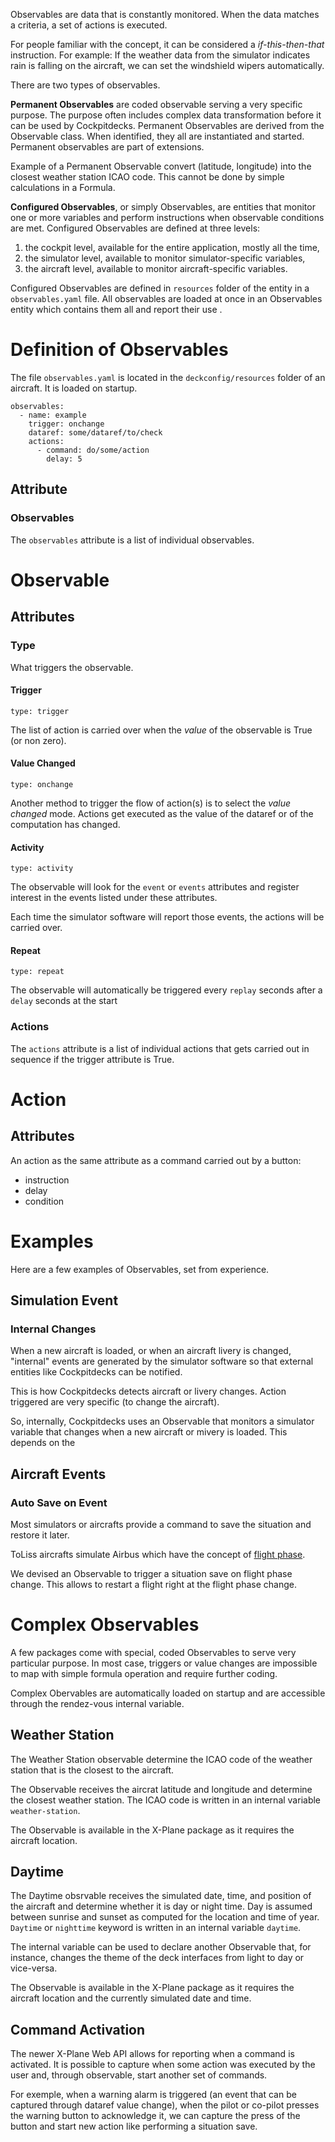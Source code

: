 Observables are data that is constantly monitored. When the data matches a criteria, a set of actions is executed.

For people familiar with the concept, it can be considered a *if-this-then-that* instruction. For example: If the weather data from the simulator indicates rain is falling on the aircraft, we can set the windshield wipers automatically.

There are two types of observables.

**Permanent Observables** are coded observable serving a very specific purpose. The purpose often includes complex data transformation before it can be used by Cockpitdecks. Permanent Observables are derived from the Observable class. When identified, they all are instantiated and started. Permanent observables are part of extensions.

Example of a Permanent Observable convert (latitude, longitude) into the closest weather station ICAO code. This cannot be done by simple calculations in a Formula.

**Configured Observables**, or simply Observables, are entities that monitor one or more variables and perform instructions when observable conditions are met. Configured Observables are defined at three levels:

1. the cockpit level, available for the entire application, mostly all the time,
2. the simulator level, available to monitor simulator-specific variables,
3. the aircraft level, available to monitor aircraft-specific variables.

Configured Observables are defined in `resources` folder of the entity in a `observables.yaml` file. All observables are loaded at once in an Observables entity which contains them all and report their use .

# Definition of Observables

The file `observables.yaml` is located in the `deckconfig/resources` folder of an aircraft. It is loaded on startup.

```
observables:
  - name: example
    trigger: onchange
    dataref: some/dataref/to/check
    actions:
      - command: do/some/action
        delay: 5
```

## Attribute

### Observables

The `observables` attribute is a list of individual observables.

# Observable

## Attributes

### Type

What triggers the observable.

#### Trigger

`type: trigger`

The list of action is carried over when the *value* of the observable is True (or non zero).

#### Value Changed

`type: onchange`

Another method to trigger the flow of action(s) is to select the *value changed* mode. Actions get executed as the value of the dataref or of the computation has changed.

#### Activity

`type: activity`

The observable will look for the `event` or `events` attributes and register interest in the events listed under these attributes.

Each time the simulator software will report those events, the actions will be carried over.

#### Repeat

`type: repeat`

The observable will automatically be triggered every `replay` seconds after a `delay` seconds at the start

### Actions

The `actions` attribute is a list of individual actions that gets carried out in sequence if the trigger attribute is True.

# Action

## Attributes

An action as the same attribute as a command carried out by a button:

- instruction
- delay
- condition

# Examples

Here are a few examples of Observables, set from experience.

## Simulation Event

### Internal Changes

When a new aircraft is loaded, or when an aircraft livery is changed, "internal" events are generated by the simulator software so that external entities like Cockpitdecks can be notified.

This is how Cockpitdecks detects aircraft or livery changes. Action triggered are very specific (to change the aircraft).

So, internally, Cockpitdecks uses an Observable that monitors a simulator variable that changes when a new aircraft or mivery is loaded. This depends on the

## Aircraft Events

### Auto Save on Event

Most simulators or aircrafts provide a command to save the situation and restore it later.

ToLiss aircrafts simulate Airbus which have the concept of [flight phase](https://www.aviationhunt.com/airbus-a320-flight-phases/).

We devised an Observable to trigger a situation save on flight phase change. This allows to restart a flight right at the flight phase change.

# Complex Observables

A few packages come with special, coded Observables to serve very particular purpose. In most case, triggers or value changes are impossible to map with simple formula operation and require further coding.

Complex Obervables are automatically loaded on startup and are accessible through the rendez-vous internal variable.

## Weather Station

The Weather Station observable determine the ICAO code of the weather station that is the closest to the aircraft.

The Observable receives the aircrat latitude and longitude and determine the closest weather station. The ICAO code is written in an internal variable `weather-station`.

The Observable is available in the X-Plane package as it requires the aircraft location.

## Daytime

The Daytime obsrvable receives the simulated date, time, and position of the aircraft and determine whether it is day or night time. Day is assumed between sunrise and sunset as computed for the location and time of year. `Daytime` or `nighttime` keyword is written in an internal variable `daytime`.

The internal variable can be used to declare another Observable that, for instance, changes the theme of the deck interfaces from light to day or vice-versa.

The Observable is available in the X-Plane package as it requires the aircraft location and the currently simulated date and time.

## Command Activation

The newer X-Plane Web API allows for reporting when a command is activated. It is possible to capture when some action was executed by the user and, through observable, start another set of commands.

For exemple, when a warning alarm is triggered (an event that can be captured through dataref value change), when the pilot or co-pilot presses the warning button to acknowledge it, we can capture the press of the button and start new action like performing a situation save.
